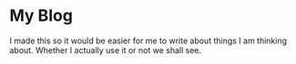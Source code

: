 # My Blog

I made this so it would be easier for me to write about things I am thinking about. Whether I actually use it or not we shall see.
